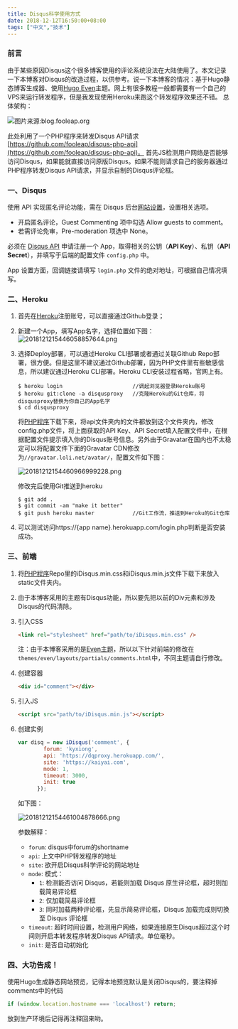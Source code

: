 ```yaml
---
title: Disqus科学使用方式
date: 2018-12-12T16:50:00+08:00
tags: ["中文","技术"]
---
```


### 前言

由于某些原因Disqus这个很多博客使用的评论系统没法在大陆使用了。本文记录一下本博客对Disqus的改造过程，以供参考。说一下本博客的情况：基于Hugo静态博客生成器、使用[Hugo Even](https://github.com/olOwOlo/hugo-theme-even)主题。网上有很多教程一般都需要有一个自己的VPS来运行转发程序，但是我发现使用Heroku来跑这个转发程序效果还不错。
总体架构：

![图片来源:blog.fooleap.org](https://lib.azfs.com.cn/20181212154460512397630.png-l)

此处利用了一个PHP程序来转发Disqus API请求 [https://github.com/fooleap/disqus-php-api](https://github.com/fooleap/disqus-php-api)。
首先JS检测用户网络是否能够访问Disqus，如果能就直接访问原版Disqus。如果不能则请求自己的服务器通过PHP程序转发Disqus API请求，并显示自制的Disqus评论框。

<!--adsense-->


### 一、Disqus

使用 API 实现匿名评论功能，需在 Disqus 后台[网站设置](https://disqus.com/admin/settings/community/)，设置相关选项。
* 开启匿名评论，Guest Commenting 项中勾选 Allow guests to comment。
* 若需评论免审，Pre-moderation 项选中 None。


必须在 [Disqus API](https://disqus.com/api/applications/) 申请注册一个 App，取得相关的公钥（**API Key**）、私钥（**API Secret**），并填写于后端的配置文件 `config.php` 中。

App 设置方面，回调链接请填写 `login.php` 文件的绝对地址，可根据自己情况填写。

### 二、Heroku

1. 首先在[Heroku](https://heroku.com)注册账号，可以直接通过Github登录；
2. 新建一个App，填写App名字，选择位置如下图：
![2018121215446058857644.png](https://lib.azfs.com.cn/2018121215446058857644.png-l)
3. 选择Deploy部署，可以通过Heroku CLI部署或者通过关联Github Repo部署，很方便。但是这里不建议通过Github部署，因为PHP文件里有些敏感信息，所以建议通过Heroku CLI部署。Heroku CLI安装过程省略，官网上有。

    ```shell
    $ heroku login                      //调起浏览器登录Heroku账号
    $ heroku git:clone -a disqusproxy   //克隆Heroku的Git仓库，将disqusproxy替换为你自己的App名字
    $ cd disqusproxy
    ```
    
    将[PHP程序](https://github.com/fooleap/disqus-php-api)下载下来，将api文件夹内的文件都放到这个文件夹内，修改config.php文件，将上面获取的API Key、API Secret填入配置文件中，在根据配置文件提示填入你的Disqus账号信息。另外由于Gravatar在国内也不太稳定可以将配置文件下面的Gravatar CDN修改为`//gravatar.loli.net/avatar/`，配置文件如下图：

    ![20181212154460966999228.png](https://lib.azfs.com.cn/20181212154460966999228.png-l)

    修改完后使用Git推送到heroku
    
    ```shell
    $ git add .     
    $ git commit -am "make it better"
    $ git push heroku master            //Git工作流，推送到Heroku的Git仓库
    ```
4. 可以测试访问https://{app name}.herokuapp.com/login.php判断是否安装成功。

<!--adsense-->

### 三、前端

1. 将[PHP程序](https://github.com/fooleap/disqus-php-api)Repo里的iDisqus.min.css和iDisqus.min.js文件下载下来放入static文件夹内。
2. 由于本博客采用的主题有Disqus功能，所以要先把以前的Div元素和涉及Disqus的代码清除。
3. 引入CSS

    ```html
    <link rel="stylesheet" href="path/to/iDisqus.min.css" />
    ```

    注：由于本博客采用的是[Even主题](https://github.com/olOwOlo/hugo-theme-even)，所以以下针对前端的修改在`themes/even/layouts/partials/comments.html`中，不同主题请自行修改。

4. 创建容器

    ```html
    <div id="comment"></div>
    ```

5. 引入JS

    ```html
    <script src="path/to/iDisqus.min.js"></script>
    ```

6. 创建实例

    ```javascript
    var disq = new iDisqus('comment', {
            forum: 'kyxiong',
            api: 'https://dqproxy.herokuapp.com/',
            site: 'https://kaiyai.com',
            mode: 1,
            timeout: 3000,
            init: true
          });
    ```

    如下图：

    ![20181212154461004878666.png](https://lib.azfs.com.cn/20181212154461004878666.png-l)

    参数解释：

    - `forum`: disqus中forum的shortname
    - `api`: 上文中PHP转发程序的地址
    - `site`: 欲开启Disqus科学评论的网站地址
    - `mode`: 模式：
        - `1`: 检测能否访问 Disqus，若能则加载 Disqus 原生评论框，超时则加载简易评论框
        - `2`: 仅加载简易评论框
        - `3`: 同时加载两种评论框，先显示简易评论框，Disqus 加载完成则切换至 Disqus 评论框
    - `timeout`: 超时时间设置，检测用户网络，如果连接原生Disqus超过这个时间则开启本转发程序转发Disqus API请求。单位毫秒。
    - `init`: 是否自动初始化

### 四、大功告成！

使用Hugo生成静态网站预览，记得本地预览默认是关闭Disqus的，要注释掉comments中的代码

```javascript
if (window.location.hostname === 'localhost') return;
```

放到生产环境后记得再注释回来哟。


    

